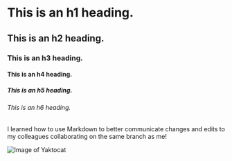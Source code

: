 # This is an h1 heading.
## This is an h2 heading.
### This is an h3 heading.
#### This is an h4 heading. 
##### This is an h5 heading.
###### This is an h6 heading. 

I learned how to use Markdown to better communicate changes and edits to my colleagues collaborating on the same branch as me!

![Image of Yaktocat](https://octodex.github.com/images/yaktocat.png)
